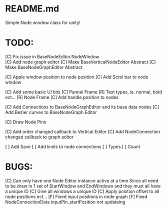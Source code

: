 ﻿# README.md
Simple Node window class for unity!

# TODO:
[C] Fix issue in BaseNodeEditor.NodeWindow  
[C] Add node graph editor
[C] Make BaseVerticalNodeEditor Abstract
[C] Make BaseNodeGraphEditor Abstract

[C] Apple window position to node position 
[C] Add Scrol bar to node window

[C] Add some basic UI bits
	[C] Pannel Frame
	[R] Text types, ie. normal, bold ect...
	[R] Node Frame
[C] Add handle position to nodes

[C] Add Connections to BaseNodeGraphEditor and its base data nodes
[C] Add Bezier curves to BaseNodeGraph Editor

[C] Draw Node Pins

[C] Add order changed callback to Vertical Editor
[C] Add NodeConnection changed callback to graph editor 

[ ] Add Save
[ ] Add limits to node connections
	[ ] Types
	[ ] Count

# BUGS:
[C] Can only have one Node Editor instance active at a time
	Since all need to be draw in 1 set of StartWindow and EndWindows
	and they must all have a unique ID
	[C] Give all windows a unique ID
	[C] Apply position offset to all node positions ect...
[F] Fixed input positions in node graph
[F] Fixed NodeConnectionData inputPin_startPosition not updateing

